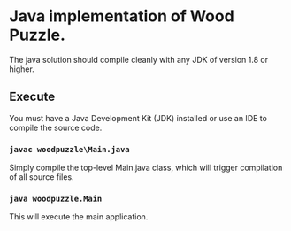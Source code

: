 # Java implementation of Wood Puzzle.

The java solution should compile cleanly with any JDK of version 1.8 or higher.

## Execute

You must have a Java Development Kit (JDK) installed or use an IDE to compile the source code.

### `javac woodpuzzle\Main.java`

Simply compile the top-level Main.java class, which will trigger compilation of all source files.

### `java woodpuzzle.Main`

This will execute the main application.
